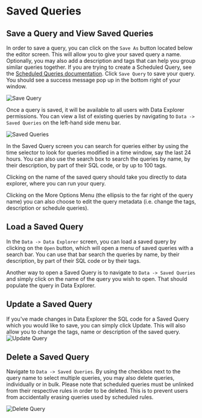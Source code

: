 # Saved Queries

## Save a Query and View Saved Queries

In order to save a query, you can click on the `Save As` button located below the editor screen. This will allow you to give your saved query a name. Optionally, you may also add a description and tags that can help you group similar queries together. If you are trying to create a Scheduled Query, see the [Scheduled Queries documentation](scheduled-queries.md). Click `Save Query` to save your query. You should see a success message pop up in the bottom right of your window.

![Save Query](../../../.gitbook/assets/save-query.png)

Once a query is saved, it will be available to all users with Data Explorer permissions. You can view a list of existing queries by navigating to `Data -> Saved Queries` on the left-hand side menu bar.

![Saved Queries](../../../.gitbook/assets/saved-queries.png)

In the Saved Query screen you can search for queries either by using the time selector to look for queries modified in a time window, say the last 24 hours. You can also use the search box to search the queries by name, by their description, by part of their SQL code, or by up to 100 tags.

Clicking on the name of the saved query should take you directly to data explorer, where you can run your query.

Clicking on the More Options Menu (the ellipsis to the far right of the query name) you can also choose to edit the query metadata (i.e. change the tags, description or schedule queries).

## Load a Saved Query

In the `Data -> Data Explorer` screen, you can load a saved query by clicking on the `Open` button, which will open a menu of saved queries with a search bar. You can use that bar search the queries by name, by their description, by part of their SQL code or by their tags.

Another way to open a Saved Query is to navigate to `Data -> Saved Queries` and simply click on the name of the query you wish to open. That should populate the query in Data Explorer.

## Update a Saved Query

If you've made changes in Data Explorer the SQL code for a Saved Query which you would like to save, you can simply click Update. This will also allow you to change the tags, name or description of the saved query. ![Update Query](../../../.gitbook/assets/update-query.png)

## Delete a Saved Query

Navigate to `Data -> Saved Queries`. By using the checkbox next to the query name to select multiple queries, you may also delete queries, individually or in bulk. Please note that scheduled queries must be unlinked from their respective rules in order to be deleted. This is to prevent users from accidentally erasing queries used by scheduled rules.

![Delete Query](../../../.gitbook/assets/delete-query.png)
